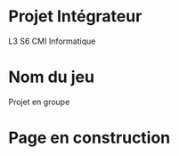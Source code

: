 # Projet Intégrateur
L3 S6 CMI Informatique


# Nom du jeu


Projet en groupe


# Page en construction
